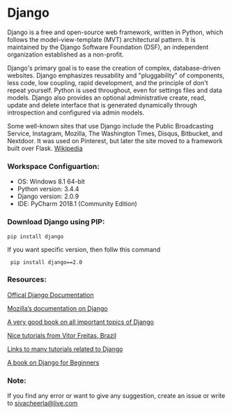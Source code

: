 # Django
Django is a free and open-source web framework, written in Python, which follows the model-view-template (MVT) architectural pattern. It is maintained by the Django Software Foundation (DSF), an independent organization established as a non-profit.

Django's primary goal is to ease the creation of complex, database-driven websites. Django emphasizes reusability and "pluggability" of components, less code, low coupling, rapid development, and the principle of don't repeat yourself. Python is used throughout, even for settings files and data models. Django also provides an optional administrative create, read, update and delete interface that is generated dynamically through introspection and configured via admin models.

Some well-known sites that use Django include the Public Broadcasting Service, Instagram, Mozilla, The Washington Times, Disqus, Bitbucket, and Nextdoor. It was used on Pinterest, but later the site moved to a framework built over Flask. [Wikipedia](https://en.wikipedia.org/wiki/Django_(web_framework))

### Workspace Configuartion:
* OS: Windows 8.1 64-bit
* Python version: 3.4.4
* Django version: 2.0.9
* IDE: PyCharm 2018.1 (Community Edition)

### Download Django using PIP:
```
pip install django
```
If you want specific version, then follw this command
```
 pip install django==2.0
```

### Resources:
[Offical Django Documentation](https://docs.djangoproject.com/en/2.0/)

[Mozilla’s documentation on Django](https://developer.mozilla.org/en-US/docs/Learn/Serverside/Django)

[A very good book on all important topics of Django](https://djangobook.com/the-django-book)

[Nice tutorials from Vitor Freitas, Brazil](https://simpleisbetterthancomplex.com)

[Links to many tutorials related to Django](https://www.fullstackpython.com/django.html)

[A book on Django for Beginners](https://djangoforbeginners.com)

### Note:
If you find any error or want to give any suggestion, create an issue or write to sivacheerla@live.com